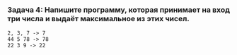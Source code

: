 ### **Задача 4: Напишите программу, которая принимает на вход три числа и выдаёт максимальное из этих чисел.**
```
2, 3, 7 -> 7
44 5 78 -> 78
22 3 9 -> 22
```
